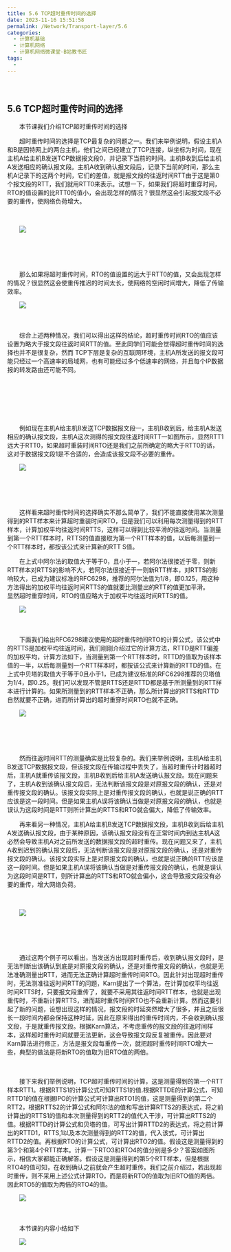 ```yaml
---
title: 5.6 TCP超时重传时间的选择
date: 2023-11-16 15:51:58
permalink: /Network/Transport-layer/5.6
categories:
  - 计算机基础
  - 计算机网络
  - 计算机网络微课堂-B站教书匠
tags:
  - 
---
```


　　‍

## 5.6 TCP超时重传时间的选择

　　本节课我们介绍TCP超时重传时间的选择
<!-- more -->

　　超时重传时间的选择是TCP最复杂的问题之一。我们来举例说明，假设主机A和B是因特网上的两台主机，他们之间已经建立了TCP连接，纵坐标为时间，现在主机A给主机B发送TCP数据报文段0，并记录下当前的时间。主机B收到后给主机A发送相应的确认报文段。主机A收到确认报文段后，记录下当前的时间，那么主机A记录下的这两个时间，它们的差值，就是报文段的往返时间RTT由于这是第0个报文段的RTT，我们就用RTT0来表示。试想一下，如果我们将超时重穿时间，RTO的值设置的比RTT0的值小，会出现怎样的情况？很显然这会引起报文段不必要的重传，使网络负荷增大。

　　‍

　　![](https://image.peterjxl.com/blog/image-20211219110853-n2lzkwb.png)

　　‍

　　‍

　　那么如果将超时重传时间，RTO的值设置的远大于RTT0的值，又会出现怎样的情况？很显然这会使重传推迟的时间太长，使网络的空闲时间增大，降低了传输效率。

　　![](https://image.peterjxl.com/blog/image-20211219110942-fmotrxa.png)

　　‍

　　综合上述两种情况，我们可以得出这样的结论，超时重传时间RTO的值应该设置为略大于报文段往返时间RTT的值。至此同学们可能会觉得超时重传时间的选择也并不是很复杂，然而 TCP下层是复杂的互联网环境，主机A所发送的报文段可能只经过一个高速率的局域网，也有可能经过多个低速率的网络，并且每个IP数据报的转发路由还可能不同。

　　‍

　　‍

　　‍

　　例如现在主机A给主机B发送TCP数据报文段一，主机B收到后，给主机A发送相应的确认报文段，主机A这次测得的报文段往返时间RTT一如图所示，显然RTT1远大于RTT0，如果超时重装时间RTO还是我们之前所确定的略大于RTT0的话，这对于数据报文段1是不合适的，会造成该报文段不必要的重传。

　　![](https://image.peterjxl.com/blog/image-20211219111049-tw60dlm.png)

　　‍

　　‍

　　这样看来超时重传时间的选择确实不那么简单了，我们不能直接使用某次测量得到的RTT样本来计算超时重装时间RTO，但是我们可以利用每次测量得到的RTT样本，计算加权平均往返时间RTTS，这样可以得到比较平滑的往返时间。当测量到第一个RTT样本时，RTTS的值直接取为第一个RTT样本的值，以后每测量到一个RTT样本时，都按该公式来计算新的RTT S值。

　　在上式中阿尔法的取值大于等于0，且小于一，若阿尔法很接近于零，则新RTT样本对RTTS的影响不大，若阿尔法很接近于一则新RTT样本，对RTTS的影响较大，已成为建议标准的RFC6298，推荐的阿尔法值为1/8，即0.125，用这种方法得出的加权平均往返时间RTTS的值就要比测量出的RTT的值更加平滑。  
显然超时重穿时间，RTO的值应略大于加权平均往返时间RTTS的值。

　　![](https://image.peterjxl.com/blog/image-20211219111232-x3nhq4m.png)

　　‍

　　下面我们给出RFC6298建议使用的超时重传时间RTO的计算公式，该公式中的RTTS是加权平均往返时间，我们刚刚介绍过它的计算方法，RTTD是RTT偏差的加权平均，计算方法如下，当测量到第一个RTT样本时，RTTD的值取为该样本值的一半，以后每测量到一个RTT样本时，都按该公式来计算新的RTTD的值。在上式中贝塔的取值大于等于0且小于1，已成为建议标准的RFC6298推荐的贝塔值为1/4，即0.25。我们可以发现不管是RTTS还是RTTD都是基于所测量到的RTT样本进行计算的。如果所测量到的RTT样本不正确，那么所计算出的RTTS和RTTD自然就要不正确，进而所计算出的超时重穿时间RTO也就不正确。

　　![](https://image.peterjxl.com/blog/image-20211219111436-62158ib.png)

　　‍

　　‍

　　然而往返时间RTT的测量确实是比较复杂的。我们来举例说明，主机A给主机B发送TCP数据报文段，但该报文段在传输过程中丢失了，当超时重传计时器超时后，主机A就重传该报文段，主机B收到后给主机A发送确认报文段。现在问题来了，主机A收到该确认报文段后，无法判断该报文段是对原报文段的确认，还是对重传报文段的确认。该报文段实际上是对重传报文段的确认，也就是说正确的RTT应该是这一段时间。但是如果主机A误将该确认当做是对原报文段的确认，也就是误认为这段时间是RTT则所计算出的RTTS和RTO就会偏大，降低了传输效率。

　　再来看另一种情况，主机A给主机B发送TCP数据报文段，主机B收到后给主机A发送确认报文段，由于某种原因，该确认报文段没有在正常时间内到达主机A这必然会导致主机A对之前所发送的数据报文段的超时重传。现在问题又来了，主机A收到迟到的确认报文段后，无法判断该报文段是对原报文段的确认，还是对重传报文段的确认。该报文段实际上是对原报文段的确认，也就是说正确的RTT应该是这一段时间。但是如果主机A误将该确认当做是对重传报文段的确认，也就是误认为这段时间是RTT，则所计算出的RTTS和RTO就会偏小，这会导致报文段没有必要的重传，增大网络负荷。

　　‍

　　![](https://image.peterjxl.com/blog/image-20211219113842-61k8rzs.png)

　　‍

　　‍

　　通过这两个例子可以看出，当发送方出现超时重传后，收到确认报文段时，是无法判断出该确认到底是对原报文段的确认，还是对重传报文段的确认，也就是无法准确测量出RTT，进而无法正确计算超时重传时间RTO。因此针对出现超时重传时，无法测准往返时间RTT的问题，Karn提出了一个算法，在计算加权平均往返时间RTTS时，只要报文段重传了，就要不采用其往返时间RTT样本，也就是出现重传时，不重新计算RTTS，进而超时重传时间RTO也不会重新计算。然而这要引起了新的问题，设想出现这样的情况，报文段的时延突然增大了很多，并且之后很长一段时间内都会保持这种时延，因此在原来得出的重传时间内，不会收到确认报文段，于是就重传报文段。根据Karn算法，不考虑重传的报文段的往返时间样本，这样超时重传时间就要无法更新，这会导致报文段反复被重传。因此要对Karn算法进行修正，方法是报文段每重传一次，就把超时重传时间RTO增大一些，典型的做法是将新RTO的值取为旧RTO值的两倍。

　　‍

　　接下来我们举例说明，TCP超时重传时间的计算，这是测量得到的第一个RTT样本RTT1。根据RTTS1的计算公式可知RTTS1的值.根据RTTDE的计算公式，可知RTTD1的值在根据IPO的计算公式可计算出RTO1的值，这是测量得到的第二个RTT2，根据RTTS2的计算公式和阿尔法的值和写出计算RTTS2的表达式，将之前计算出的RTTS1的值和本次测量得到的RTT2的值代入干涉，可计算出RTTS2的值。根据RTTD的计算公式和贝塔的值，可写出计算RTTD2的表达式，将之前计算出的RTTD1，RTTS,1以及本次测量得到的RTT2的值，代入该式，可计算出RTTD2的值。再根据RTO的计算公式，可计算出RTO2的值。假设这是测量得到的第3个和第4个RTT样本。计算一下RTO3和RTO4的值分别是多少？答案如图所示，相信大家都能正确解答。假设这是测量得到的第5个RTT样本，但是根据RTO4的值可知，在收到确认之前就会产生超时重传。我们之前介绍过，若出现超时重传，则不采用上述公式计算RTO，而是将新RTO的值取为旧RTO值的两倍。因此RTO5的值取为两倍的RTO4的值。

　　![](https://image.peterjxl.com/blog/image-20211219114149-oeud92l.png)

　　‍

　　本节课的内容小结如下

　　![](https://image.peterjxl.com/blog/image-20211219114201-pxld1wc.png)
